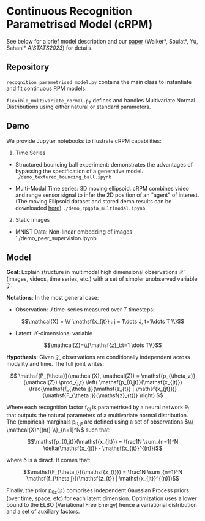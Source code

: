 
# Continuous Recognition Parametrised Model (cRPM)

See below for a brief model description and our [paper](https://arxiv.org/abs/2209.05661) (Walker\*, Soulat\*, Yu, Sahani\* *AISTATS2023*) for details.

## Repository

`recognition_parametrised_model.py` contains the main class to instantiate and fit continuous RPM models.

`flexible_multivariate_normal.py` defines and handles Multivariate Normal Distributions using either natural or standard parameters.

## Demo

We provide Jupyter notebooks to illustrate cRPM capabilities:

1) Time Series

- Structured bouncing ball experiment: demonstrates the advantages of bypassing the specification of a generative model. `./demo_textured_bouncing_ball.ipynb`


- Multi-Modal Time series: 3D moving ellipsoid. cRPM combines video and range sensor signal to infer the 2D position of an "agent" of interest. (The moving Ellipsoid dataset and stored demo results can be downloaded [here](https://www.dropbox.com/sh/70yc801n3p64ke1/AAC3irVxD9p119N22J1qvqYYa?dl=0)) `./demo_rpgpfa_multimodal.ipynb`

2) Static Images

- MNIST Data: Non-linear embedding of images `./demo_peer_supervision.ipynb

## Model

**Goal**: Explain structure in multimodal high dimensional observations $\mathcal{X}$ (images, videos, time series, etc.) with a set of simpler unobserved variable $\mathcal{Z}$. 

**Notations**: In the most general case:  

$$ \text{ }$$

- Observation: $J$ time-series measured over $T$ timesteps:

$$\mathcal{X} = \\{ \mathsf{x_{jt}} : j = 1\dots J, t=1\dots T \\}$$

- Latent: $K$-dimensional variable

$$\mathcal{Z}=\\{\mathsf{z}_t:t=1 \dots T\\}$$

**Hypothesis**: Given $\mathcal{Z}$, observations are conditionally independent across modality and time. The full joint writes:


$$ \mathsf{P_{\theta}}(\mathcal{X}, \mathcal{Z}) = \mathsf{p_{\theta_z}}(\mathcal{Z}) \prod_{j,t} \left( \mathsf{p_{0,jt}}(\mathsf{x_{jt}}) \frac{\mathsf{f_{\theta j}}(\mathsf{z_{t}} | \mathsf{x_{jt}})}{\mathsf{F_{\theta j}}(\mathsf{z}_{t})} \right) $$


Where each recognition factor $\mathsf{f_{\theta j}}$ is parametrised by a neural network $\theta_j$ that outputs the natural parameters of a multivariate normal distribution. The (empirical) marginals $\mathsf{p_{0,jt}}$ are defined using a set of observations $\\{ \mathcal{X}^{(n)} \\}_{n=1}^N$ such that: 

$$\mathsf{p_{0,jt}}(\mathsf{x_{jt}}) = \frac1N \sum_{n=1}^N \delta(\mathsf{x_{jt}} - \mathsf{x_{jt}}^{(n)})$$

where $\delta$ is a diract. It comes that:

$$\mathsf{F_{\theta j}}(\mathsf{z_{t}}) = \frac1N \sum_{n=1}^N \mathsf{f_{\theta j}}(\mathsf{z_{t}} | \mathsf{x_{jt}}^{(n)})$$

Finally, the prior $\mathsf{p_{\theta z}}(\mathcal{Z})$ comprises independent Gaussian Process priors (over time, space, etc) for each latent dimension. Optimization uses a lower bound to the ELBO (Variational Free Energy) hence a variational distribution and a set of auxiliary factors.
